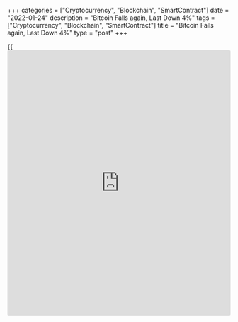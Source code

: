 +++
categories = ["Cryptocurrency", "Blockchain", "SmartContract"]
date = "2022-01-24"
description = "Bitcoin Falls again, Last Down 4%"
tags = ["Cryptocurrency", "Blockchain", "SmartContract"]
title = "Bitcoin Falls again, Last Down 4%"
type = "post"
+++

{{<iframe id="large-banner" src="https://www.bounty.group/#slide=24.0" width="100%" height="600" scrolling="no" style="border: 0px solid rgb(216, 221, 230); border-radius: 3px;">}}

Jan 22 (Reuters) - Bitcoin dropped again on Saturday and was last down
around 4% for the day, hovering around the $35,000 level.

Bitcoin, the world's biggest and best-known cryptocurrency, is now about
half its $69,000 peak in November. It was last at $35,049, after falling
as low as $34,000 and following a steep fall on Friday.

The currency has had wild price swings and has been hit as risk appetite
has fallen on inflation fears and anticipation of a more aggressive pace
of interest rate hikes from the U.S. Federal Reserve.

Other risk assets have fallen with stocks falling on Friday. The S&P 500
and Nasdaq recorded their biggest weekly percentage drops since the
start of the pandemic in March 2020.

In a research note on Friday, Edward Moya, senior market analyst for the
Americas at OANDA, said [bitcoin](https://www.letsplayfx.com/blog/forex-for-bitcoin/) was falling as "crypto traders de-risk
portfolios following the bloodbath in stocks" and in advance of next
week's Federal Reserve [policy](https://www.fintechee.com/policy/) meeting.

> "Bitcoin remains in the danger zone and if $37,000 breaks, there is
not much support until the $30,000 level," Moya wrote on Friday.

Ether , the coin linked to the [Ethereum](https://www.playgroundfx.com/blog/the-creator-of-ethereum/) [blockchain](https://www.letsplayfx.com/blog/trade-forex-with-bitcoin/) network, dropped 6.7%
to $2,396 on Saturday.

_Reporting by Rhea Binoy in Bengaluru and Megan Davies in New York;
Editing by Cynthia Osterman_

_Source:[Reuters][1]_

   1. /geturl/index/ebb313ada14975822fefb8d9070ad4395fd05ec5/